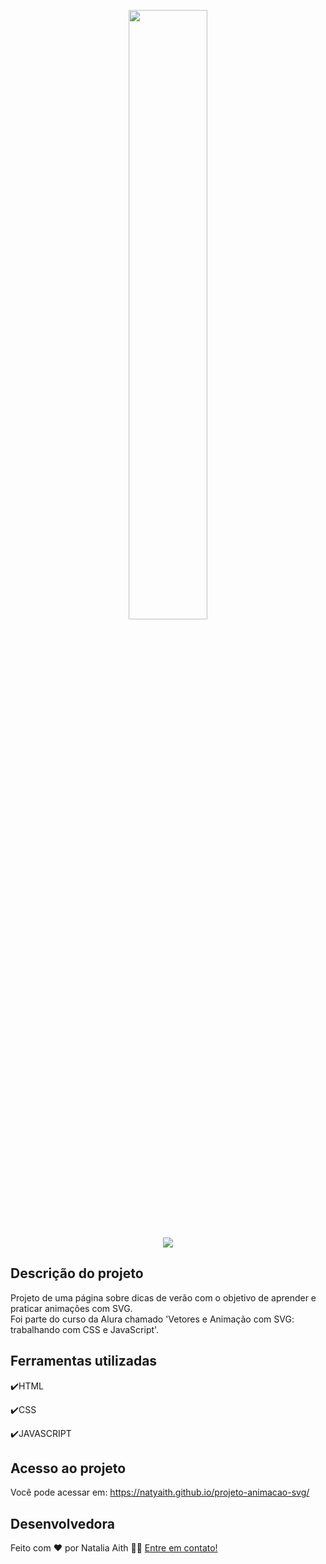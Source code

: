 <p align="center">
<img width=50% src="https://user-images.githubusercontent.com/61480327/225163278-05284ac2-92bb-43cc-949e-a40f0a798cf0.png">
</p>
<p align="center">
<img src="http://img.shields.io/static/v1?label=STATUS&message=CONCLUIDO&color=GREEN&style=for-the-badge"/>
</p>

<h2>Descrição do projeto </h2>
<p>Projeto de uma página sobre dicas de verão com o objetivo de aprender e praticar animações com SVG.<br/>
  Foi parte do curso da Alura chamado 'Vetores e Animação com SVG: trabalhando com CSS e JavaScript'.

</p>

## Ferramentas utilizadas
:heavy_check_mark:HTML

:heavy_check_mark:CSS

:heavy_check_mark:JAVASCRIPT
###

## Acesso ao projeto

Você pode acessar em: https://natyaith.github.io/projeto-animacao-svg/ 

## Desenvolvedora

Feito com ❤️ por Natalia Aith 👋🏽 [Entre em contato!](https://www.linkedin.com/in/natalia-aith)
